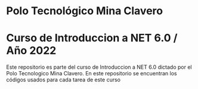 # Polo Tecnológico Mina Clavero
# Curso de Introduccion a NET 6.0 / Año 2022
Este repositorio es parte del curso de Introduccion a NET 6.0 dictado por el Polo Tecnologico Mina Clavero. En este repositorio se encuentran los códigos usados para cada tarea de este curso
